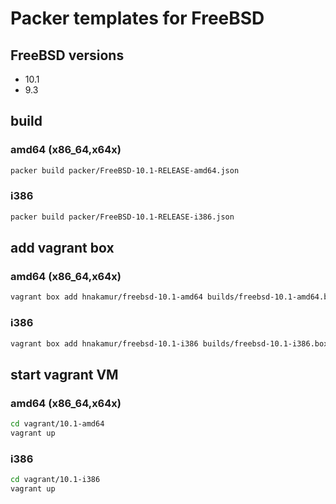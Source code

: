 # Packer templates for FreeBSD

## FreeBSD versions

* 10.1
* 9.3

## build

### amd64 (x86\_64,x64x)

```sh
packer build packer/FreeBSD-10.1-RELEASE-amd64.json
```

### i386

```sh
packer build packer/FreeBSD-10.1-RELEASE-i386.json
```

## add vagrant box

### amd64 (x86\_64,x64x)

```sh
vagrant box add hnakamur/freebsd-10.1-amd64 builds/freebsd-10.1-amd64.box
```

### i386

```sh
vagrant box add hnakamur/freebsd-10.1-i386 builds/freebsd-10.1-i386.box
```


## start vagrant VM

### amd64 (x86\_64,x64x)

```sh
cd vagrant/10.1-amd64
vagrant up
```

### i386

```sh
cd vagrant/10.1-i386
vagrant up
```
